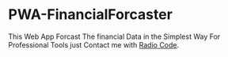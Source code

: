 # PWA-FinancialForcaster
This Web App Forcast The financial Data in the Simplest Way For Professional Tools just Contact me with [Radio Code](https://theradiocode.com).
